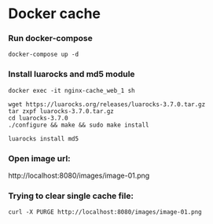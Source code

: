Docker cache
===============================

### Run docker-compose

```
docker-compose up -d
```

### Install luarocks and md5 module
```
docker exec -it nginx-cache_web_1 sh

wget https://luarocks.org/releases/luarocks-3.7.0.tar.gz
tar zxpf luarocks-3.7.0.tar.gz
cd luarocks-3.7.0
./configure && make && sudo make install

luarocks install md5
```

### Open image url:

http://localhost:8080/images/image-01.png

### Trying to clear single cache file:

```
curl -X PURGE http://localhost:8080/images/image-01.png
```


